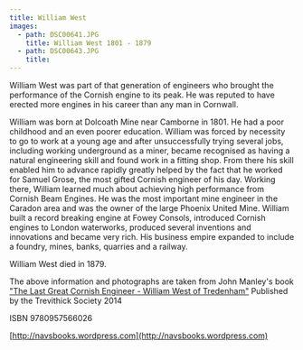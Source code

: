 ```yaml
---
title: William West
images:
  - path: DSC00641.JPG
    title: William West 1801 - 1879
  - path: DSC00643.JPG
    title:
---
```


William West was part of that generation of engineers who brought the performance of the Cornish engine to its peak. He was reputed to have erected more engines in his career than any man in Cornwall.

William was born at Dolcoath Mine near Camborne in 1801. He had a poor childhood and an even poorer education. William was forced by necessity to go to work at a young age and after unsuccessfully trying several jobs, including working underground as a miner, became recognised as having a natural engineering skill and found work in a fitting shop. From there his skill enabled him to advance rapidly greatly helped by the fact that he worked for Samuel Grose, the most gifted Cornish engineer of his day. Working there, William learned much about achieving high performance from Cornish Beam Engines. He was the most important mine engineer in the Caradon area and was the owner of the large Phoenix United Mine. William built a record breaking engine at Fowey Consols, introduced Cornish engines to London waterworks, produced several inventions and innovations and became very rich. His business empire expanded to include a foundry, mines, banks, quarries and a railway.

William West died in 1879.

The above information and photographs are taken from John Manley's book ["The Last Great Cornish Engineer - William West of Tredenham"](http://www.amazon.co.uk/The-Last-Great-Cornish-Engineer/dp/0957566026)
Published by the Trevithick Society 2014

ISBN 9780957566026

[http://navsbooks.wordpress.com](http://navsbooks.wordpress.com)
